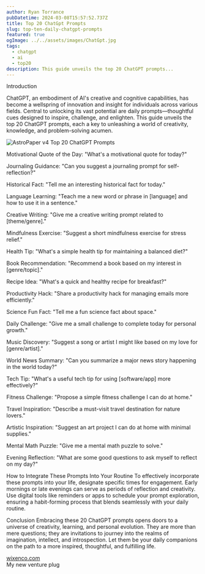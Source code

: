 ```yaml
---
author: Ryan Torrance
pubDatetime: 2024-03-08T15:57:52.737Z
title: Top 20 ChatGpt Prompts
slug: top-ten-daily-chatgpt-prompts
featured: true
ogImage: ../../assets/images/ChatGpt.jpg
tags:
  - chatgpt
  - ai
  - top20
description: This guide unveils the top 20 ChatGPT prompts...
---
```


Introduction

ChatGPT, an embodiment of AI's creative and cognitive capabilities, has become a wellspring of innovation and insight for individuals across various fields. Central to unlocking its vast potential are daily prompts—thoughtful cues designed to inspire, challenge, and enlighten. This guide unveils the top 20 ChatGPT prompts, each a key to unleashing a world of creativity, knowledge, and problem-solving acumen.

![AstroPaper v4](@assets/images/ChatGpt.jpg)
Top 20 ChatGPT Prompts

Motivational Quote of the Day: "What's a motivational quote for today?"

Journaling Guidance: "Can you suggest a journaling prompt for self-reflection?"

Historical Fact: "Tell me an interesting historical fact for today."

Language Learning: "Teach me a new word or phrase in [language] and how to use it in a sentence."

Creative Writing: "Give me a creative writing prompt related to [theme/genre]."

Mindfulness Exercise: "Suggest a short mindfulness exercise for stress relief."

Health Tip: "What's a simple health tip for maintaining a balanced diet?"

Book Recommendation: "Recommend a book based on my interest in [genre/topic]."

Recipe Idea: "What's a quick and healthy recipe for breakfast?"

Productivity Hack: "Share a productivity hack for managing emails more efficiently."

Science Fun Fact: "Tell me a fun science fact about space."

Daily Challenge: "Give me a small challenge to complete today for personal growth."

Music Discovery: "Suggest a song or artist I might like based on my love for [genre/artist]."

World News Summary: "Can you summarize a major news story happening in the world today?"

Tech Tip: "What's a useful tech tip for using [software/app] more effectively?"

Fitness Challenge: "Propose a simple fitness challenge I can do at home."

Travel Inspiration: "Describe a must-visit travel destination for nature lovers."

Artistic Inspiration: "Suggest an art project I can do at home with minimal supplies."

Mental Math Puzzle: "Give me a mental math puzzle to solve."

Evening Reflection: "What are some good questions to ask myself to reflect on my day?"

How to Integrate These Prompts Into Your Routine
To effectively incorporate these prompts into your life, designate specific times for engagement. Early mornings or late evenings can serve as periods of reflection and creativity. Use digital tools like reminders or apps to schedule your prompt exploration, ensuring a habit-forming process that blends seamlessly with your daily routine.

Conclusion
Embracing these 20 ChatGPT prompts opens doors to a universe of creativity, learning, and personal evolution. They are more than mere questions; they are invitations to journey into the realms of imagination, intellect, and introspection. Let them be your daily companions on the path to a more inspired, thoughtful, and fulfilling life.

[wixenco.com](https://wixenco.com)
<br/>
My new venture plug
